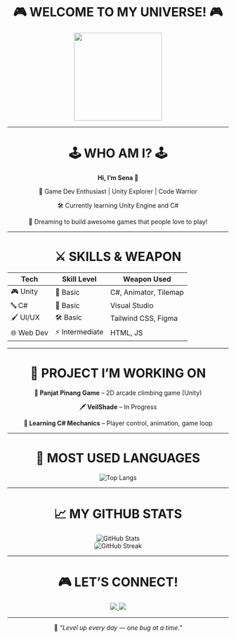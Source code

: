 <h1 align="center">🎮 WELCOME TO MY UNIVERSE! 🎮</h1>

<p align="center">
  <img src="https://media.giphy.com/media/26AHONQ79FdWZhAI0/giphy.gif" width="200"/>
</p>

---

<h1 align="center">🕹️ WHO AM I? 🕹️</h1>

<p align="center"><b>Hi, I’m Sena 👋</b></p>
<p align="center">🌟 Game Dev Enthusiast | Unity Explorer | Code Warrior</p>
<p align="center">🛠️ Currently learning Unity Engine and C#</p>
<p align="center">🧠 Dreaming to build awesome games that people love to play!</p>

---

<h1 align="center">⚔️ SKILLS & WEAPON</h1>

<div align="center">

<table>
  <thead>
    <tr>
      <th>Tech</th>
      <th>Skill Level</th>
      <th>Weapon Used</th>
    </tr>
  </thead>
  <tbody>
    <tr>
      <td>🎮 Unity</td>
      <td>🌱 Basic</td>
      <td>C#, Animator, Tilemap</td>
    </tr>
    <tr>
      <td>🔤 C#</td>
      <td>🌱 Basic</td>
      <td>Visual Studio</td>
    </tr>
    <tr>
      <td>🖌️ UI/UX</td>
      <td>🛠️ Basic</td>
      <td>Tailwind CSS, Figma</td>
    </tr>
    <tr>
      <td>🌐 Web Dev</td>
      <td>⚡ Intermediate</td>
      <td>HTML, JS</td>
    </tr>
  </tbody>
</table>

</div>

---

<h1 align="center">🧩 PROJECT I’M WORKING ON</h1>

<p align="center"><b>🧗 Panjat Pinang Game</b> – 2D arcade climbing game (Unity)</p>
<p align="center"><b>🗡️ VeilShade</b> – In Progress</p>
<p align="center"><b>🧠 Learning C# Mechanics</b> – Player control, animation, game loop</p>

---

<h1 align="center">🎯 MOST USED LANGUAGES</h1>

<p align="center">
  <img src="https://github-readme-stats.vercel.app/api/top-langs/?username=sena606&layout=compact&langs_count=5&theme=radical" alt="Top Langs" />
</p>

---

<h1 align="center">📈 MY GITHUB STATS</h1>

<p align="center">
  <img src="https://github-readme-stats.vercel.app/api?username=sena606&show_icons=true&theme=radical" alt="GitHub Stats" />
  <br/>
  <img src="https://github-readme-streak-stats.herokuapp.com?user=sena606&theme=tokyonight&hide_border=true" alt="GitHub Streak" />
</p>

---

<h1 align="center">🎮 LET’S CONNECT!</h1>

<p align="center">
  <a href="https://www.tiktok.com/@senasn_" target="_blank">
    <img src="https://img.shields.io/badge/TikTok-000000.svg?style=for-the-badge&logo=tiktok&logoColor=white" />
  </a>
  <a href="https://www.instagram.com/gentasn67/?hl=id" target="_blank">
    <img src="https://img.shields.io/badge/Instagram-E4405F.svg?style=for-the-badge&logo=instagram&logoColor=white" />
  </a>
</p>

---

<p align="center">🎯 <i>"Level up every day — one bug at a time."</i></p>

